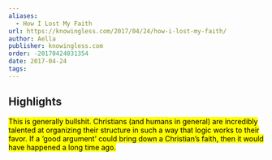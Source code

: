 ```yaml
---
aliases:
  - How I Lost My Faith
url: https://knowingless.com/2017/04/24/how-i-lost-my-faith/
author: Aella
publisher: knowingless.com
order: -20170424031354
date: 2017-04-24
tags:
---
```


## Highlights
<mark>This is generally bullshit. Christians (and humans in general) are incredibly talented at organizing their structure in such a way that logic works to their favor. If a ‘good argument’ could bring down a Christian’s faith, then it would have happened a long time ago.</mark>

